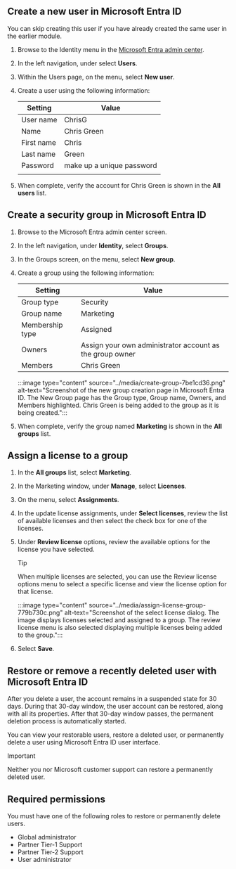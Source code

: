 ## Create a new user in Microsoft Entra ID

You can skip creating this user if you have already created the same user in the earlier module.

1.  Browse to the Identity menu in the [Microsoft Entra admin center](https://entra.microsoft.com/).
2.  In the left navigation, under select **Users**.
3.  Within the Users page, on the menu, select **New user**.
4.  Create a user using the following information:
    
    | **Setting** | **Value**                 |
    | ----------- | ------------------------- |
    | User name   | ChrisG                    |
    | Name        | Chris Green               |
    | First name  | Chris                     |
    | Last name   | Green                     |
    | Password    | make up a unique password |
    |             |                           |
5.  When complete, verify the account for Chris Green is shown in the **All users** list.

## Create a security group in Microsoft Entra ID

1.  Browse to the Microsoft Entra admin center screen.
2.  In the left navigation, under **Identity**, select **Groups**.
3.  In the Groups screen, on the menu, select **New group**.
4.  Create a group using the following information:
    
    | **Setting**     | **Value**                                                |
    | --------------- | -------------------------------------------------------- |
    | Group type      | Security                                                 |
    | Group name      | Marketing                                                |
    | Membership type | Assigned                                                 |
    | Owners          | Assign your own administrator account as the group owner |
    | Members         | Chris Green                                              |
    
    :::image type="content" source="../media/create-group-7be1cd36.png" alt-text="Screenshot of the new group creation page in Microsoft Entra ID. The New Group page has the Group type, Group name, Owners, and Members highlighted. Chris Green is being added to the group as it is being created.":::
    
5.  When complete, verify the group named **Marketing** is shown in the **All groups** list.

## Assign a license to a group

1.  In the **All groups** list, select **Marketing**.
2.  In the Marketing window, under **Manage**, select **Licenses**.
3.  On the menu, select **Assignments**.
4.  In the update license assignments, under **Select licenses**, review the list of available licenses and then select the check box for one of the licenses.
5.  Under **Review license** options, review the available options for the license you have selected.
    
    > [!TIP]
    > When multiple licenses are selected, you can use the Review license options menu to select a specific license and view the license option for that license.
    
    :::image type="content" source="../media/assign-license-group-779b730c.png" alt-text="Screenshot of the select license dialog. The image displays licenses selected and assigned to a group. The review license menu is also selected displaying multiple licenses being added to the group.":::
    
6.  Select **Save**.

## Restore or remove a recently deleted user with Microsoft Entra ID

After you delete a user, the account remains in a suspended state for 30 days. During that 30-day window, the user account can be restored, along with all its properties. After that 30-day window passes, the permanent deletion process is automatically started.

You can view your restorable users, restore a deleted user, or permanently delete a user using Microsoft Entra ID user interface.

> [!IMPORTANT]
> Neither you nor Microsoft customer support can restore a permanently deleted user.

## Required permissions

You must have one of the following roles to restore or permanently delete users.

 -  Global administrator
 -  Partner Tier-1 Support
 -  Partner Tier-2 Support
 -  User administrator
